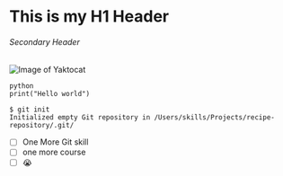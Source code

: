 # This is my H1 Header
###### Secondary Header
![Image of Yaktocat](https://octodex.github.com/images/yaktocat.png)

```
python
print("Hello world")
```

```
$ git init
Initialized empty Git repository in /Users/skills/Projects/recipe-repository/.git/
```
- [ ] One More Git skill
- [ ] one more course
- [ ] 😭
